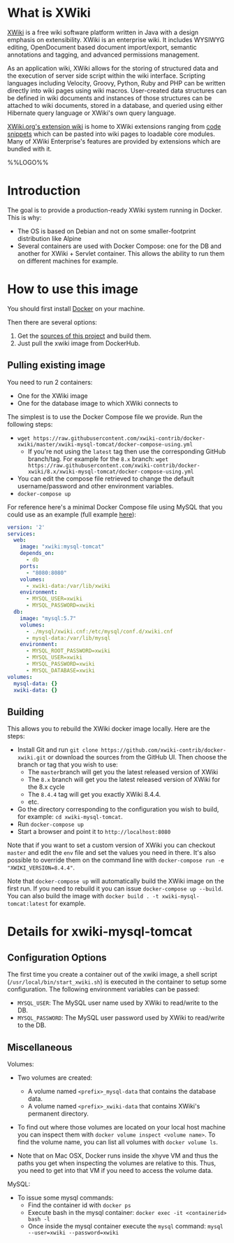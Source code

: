 # What is XWiki

[XWiki](http://xwiki.org) is a free wiki software platform written in Java with a design emphasis on extensibility. XWiki is an enterprise wiki. It includes WYSIWYG editing, OpenDocument based document import/export, semantic annotations and tagging, and advanced permissions management.

As an application wiki, XWiki allows for the storing of structured data and the execution of server side script within the wiki interface. Scripting languages including Velocity, Groovy, Python, Ruby and PHP can be written directly into wiki pages using wiki macros. User-created data structures can be defined in wiki documents and instances of those structures can be attached to wiki documents, stored in a database, and queried using either Hibernate query language or XWiki's own query language.

[XWiki.org's extension wiki](http://extensions.xwiki.org) is home to XWiki extensions ranging from [code snippets](http://snippets.xwiki.org) which can be pasted into wiki pages to loadable core modules. Many of XWiki Enterprise's features are provided by extensions which are bundled with it.

%%LOGO%%

# Introduction

The goal is to provide a production-ready XWiki system running in Docker. This is why:

-	The OS is based on Debian and not on some smaller-footprint distribution like Alpine
-	Several containers are used with Docker Compose: one for the DB and another for XWiki + Servlet container. This allows the ability to run them on different machines for example.

# How to use this image

You should first install [Docker](https://www.docker.com/) on your machine.

Then there are several options:

1.	Get the [sources of this project](https://github.com/xwiki-contrib/docker-xwiki) and build them.
2.	Just pull the xwiki image from DockerHub.

## Pulling existing image

You need to run 2 containers:

-	One for the XWiki image
-	One for the database image to which XWiki connects to

The simplest is to use the Docker Compose file we provide. Run the following steps:

-	`wget https://raw.githubusercontent.com/xwiki-contrib/docker-xwiki/master/xwiki-mysql-tomcat/docker-compose-using.yml`
	-	If you're not using the `latest` tag then use the corresponding GitHub branch/tag. For example for the `8.x` branch: `wget https://raw.githubusercontent.com/xwiki-contrib/docker-xwiki/8.x/xwiki-mysql-tomcat/docker-compose-using.yml`
-	You can edit the compose file retrieved to change the default username/password and other environment variables.
-	`docker-compose up`

For reference here's a minimal Docker Compose file using MySQL that you could use as an example (full example [here](https://github.com/xwiki-contrib/docker-xwiki/blob/master/xwiki-mysql-tomcat/docker-compose-using.yml)):

```yaml
version: '2'
services:
  web:
    image: "xwiki:mysql-tomcat"
    depends_on:
      - db
    ports:
      - "8080:8080"
    volumes:
      - xwiki-data:/var/lib/xwiki
    environment:
      - MYSQL_USER=xwiki
      - MYSQL_PASSWORD=xwiki
  db:
    image: "mysql:5.7"
    volumes:
      - ./mysql/xwiki.cnf:/etc/mysql/conf.d/xwiki.cnf
      - mysql-data:/var/lib/mysql
    environment:
      - MYSQL_ROOT_PASSWORD=xwiki
      - MYSQL_USER=xwiki
      - MYSQL_PASSWORD=xwiki
      - MYSQL_DATABASE=xwiki
volumes:
  mysql-data: {}
  xwiki-data: {}
```

## Building

This allows you to rebuild the XWiki docker image locally. Here are the steps:

-	Install Git and run `git clone https://github.com/xwiki-contrib/docker-xwiki.git` or download the sources from the GitHub UI. Then choose the branch or tag that you wish to use:
	-	The `master`branch will get you the latest released version of XWiki
	-	The `8.x` branch will get you the latest released version of XWiki for the 8.x cycle
	-	The `8.4.4` tag will get you exactly XWiki 8.4.4.
	-	etc.
-	Go the directory corresponding to the configuration you wish to build, for example: `cd xwiki-mysql-tomcat`.
-	Run `docker-compose up`
-	Start a browser and point it to `http://localhost:8080`

Note that if you want to set a custom version of XWiki you can checkout `master` and edit the `env` file and set the values you need in there. It's also possible to override them on the command line with `docker-compose run -e "XWIKI_VERSION=8.4.4"`.

Note that `docker-compose up` will automatically build the XWiki image on the first run. If you need to rebuild it you can issue `docker-compose up --build`. You can also build the image with `docker build . -t xwiki-mysql-tomcat:latest` for example.

# Details for xwiki-mysql-tomcat

## Configuration Options

The first time you create a container out of the xwiki image, a shell script (`/usr/local/bin/start_xwiki.sh`) is executed in the container to setup some configuration. The following environment variables can be passed:

-	`MYSQL_USER`: The MySQL user name used by XWiki to read/write to the DB.
-	`MYSQL_PASSWORD`: The MySQL user password used by XWiki to read/write to the DB.

## Miscellaneous

Volumes:

-	Two volumes are created:
	-	A volume named `<prefix>_mysql-data` that contains the database data.
	-	A volume named `<prefix>_xwiki-data` that contains XWiki's permanent directory.
-	To find out where those volumes are located on your local host machine you can inspect them with `docker volume inspect <volume name>`. To find the volume name, you can list all volumes with `docker volume ls`.

-	Note that on Mac OSX, Docker runs inside the xhyve VM and thus the paths you get when inspecting the volumes are relative to this. Thus, you need to get into that VM if you need to access the volume data.

MySQL:

-	To issue some mysql commands:
	-	Find the container id with `docker ps`
	-	Execute bash in the mysql container: `docker exec -it <containerid> bash -l`
	-	Once inside the mysql container execute the `mysql` command: `mysql --user=xwiki --password=xwiki`
